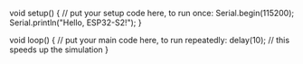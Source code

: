 void setup() {
 // put your setup code here, to run once:
 Serial.begin(115200);
 Serial.println("Hello, ESP32-S2!");
}


void loop() {
 // put your main code here, to run repeatedly:
 delay(10); // this speeds up the simulation
}
